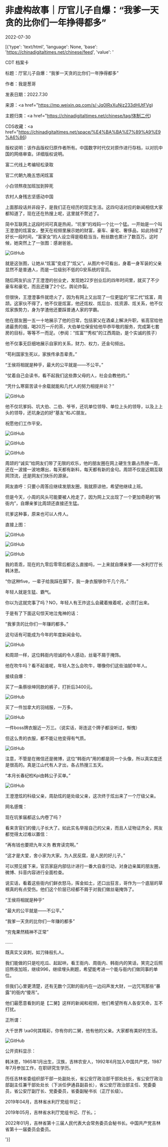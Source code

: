 # 非虚构故事｜厅官儿子自爆：“我爹一天贪的比你们一年挣得都多”

2022-07-30

[{'type': 'text/html', 'language': None, 'base': 'https://chinadigitaltimes.net/chinese/feed', 'value': '

CDT 档案卡

标题：厅官儿子自爆：“我爹一天贪的比你们一年挣得都多”

作者：我是葱哥

发表日期：2022.7.30

来源：<a href="https://mp.weixin.qq.com/s/-Jq0IRxXuNjz233dHUtFVg)

主题归类：<a href="https://chinadigitaltimes.net/chinese/tag/体制二代)

CDS收藏：<a href="https://chinadigitaltimes.net/space/%E4%BA%BA%E7%89%A9%E9%A6%86)

版权说明：该作品版权归原作者所有。中国数字时代仅对原作进行存档，以对抗中国的网络审查。详细版权说明。





富二代线上考编轻松录取

官二代朝九晚五悠闲炫富

小白领熬夜加班加到猝死

农村人身残志坚感动中国

上面那段话并非段子，是我们正在经历的现实生活。这四句话对应的新闻相信大家都知道了，现在还在热搜上呢，这里就不赘述了。

简中互联网上这段时间可真是热闹，“坑爹”的戏码一个比一个猛。一开始是一个叫王澄澄的炫富女，整天在视频里展示她的财富，豪车、豪宅、奢侈品，如此持续了好长一段时间，“富家女”的人设立得是稳稳当当，粉丝数也累计了数百万。这时候，她突然上了一张图：感谢爸爸。

![GitHub](https://mmbiz.qpic.cn/mmbiz_png/Hq8rYKePDytvfc1KN7Atm90xrP4rq3edDX54wqSKm1vkVaxYjuDbZicfcvqO9rEaAyNYkl0ovrRMhAYD5Jywm0g/640)

就是这张图，让她从“炫富”变成了“炫父”。从图片中可看出，身着一身军装的父亲显然不是普通人，而是一位级别不低的G安系统的官员。

随后网友扒出了王澄澄的创业史，发现她22岁创业后的四年时间里，就买了不少豪车和豪宅，而且还赚了2个亿，舆论炸裂。

但很快，王澄澄事件就熄火了，因为有网上又出现了一位更猛的“官二代”炫富，周颉。这家伙不得了，他不仅是炫富，他还炫权、炫后台、炫资源、炫关系，他不仅炫家族势力，身为学渣他还要踩普通人家的学霸。

他在朋友圈一五一十地展示了他的日常，包括家父在酒桌上解决升职，省高官给他递最贵的烟，喝20万一斤的茶，大伯单位保安给他毕恭毕敬的服务，完成第七套房的目标，等等不一而足。（参阅：“炫富”“秀权”的江西周劼，是个实诚的孩子）

他不仅事无巨细地展示自家的关系，财力、权力，还金句频出。



“苟利国家生死以，家族传承吾辈责。”

“王侯将相就是种乎，最大的公平就是——不公平。”

“仗着自己会读书，看不起我们这些靠父母的人，社会会教他的。”

“凭什么寒窗苦读十余载就能和几代人的努力相提并论？”



![GitHub](https://mmbiz.qpic.cn/mmbiz_png/nLQ0g8zkaw5iaicETTDrMiaA7eZB32R9AnfGtibibSyLtnJ4Ew0kUiaBy3ndAydHNm0ibib2sNO53e1Zicvtkogpp1lfShA/640)

他不仅坑爹妈、坑大伯、二伯、爷爷，还坑单位领导、单位上头的领导，以及上上头的领导，还坑身边的好“基友”和JC朋友。

祝愿他们工作平安。

![GitHub](https://mmbiz.qpic.cn/mmbiz_png/nLQ0g8zkaw5iaicETTDrMiaA7eZB32R9AnfRaB3lzlERZSrgRZ7CjWE4nDLARRaHkWNdJ1TVjykfOic2LvqLgJpcIA/640)

![GitHub](https://mmbiz.qpic.cn/mmbiz_png/nLQ0g8zkaw5iaicETTDrMiaA7eZB32R9AnflZ7UicuuMUcgab5Y36iaLBQkrPFmFdxA5hL0zhibhztJmBl5IqCGXbECQ/640)

![GitHub](https://mmbiz.qpic.cn/mmbiz_png/nLQ0g8zkaw5iaicETTDrMiaA7eZB32R9AnflfAK3jzkkuleIsh5eLvZYVTXHJuE1qN63J2L3icEcjrMotulKDa7guA/640)

周颉的“诚实”给网友们带了无限的欢乐，他的朋友圈在网上硬生生霸占热搜一周，还在一波接一波地爆出，每天都有新料，每天都有新的金句。周颉不仅是近期互联网顶流，还是网友们快乐的源泉。

网友直呼：只要小周答应继续发朋友圈，我就原谅他，希望他继续上班。

但是今天，小周的风头可能要被人抢走了，因为网上又出现了一个更加奇葩的“韩衙内”，自爆亲爹比周颉还直接还生猛。

坑爹这种事，原来也可以人传人。

直接上图：

![GitHub](https://mmbiz.qpic.cn/mmbiz_png/nLQ0g8zkaw5iaicETTDrMiaA7eZB32R9AnfN4ricIc567DO0TzVzYLEvf4LTzqWk1MMmFSibx0WyqPIQOloWJJJnJzQ/640)

![GitHub](https://mmbiz.qpic.cn/mmbiz_jpg/nLQ0g8zkaw5iaicETTDrMiaA7eZB32R9Anf2vAX82iaJy6ibvzcr2ib88hqpBSm4tzsEj9Q8O6Vc2cqango4iaRWiaQZjA/640)

![GitHub](https://mmbiz.qpic.cn/mmbiz_jpg/nLQ0g8zkaw5iaicETTDrMiaA7eZB32R9AnfQvP23CrGDGdWGiaXencrJoqwfC2mN8ubRsOrkgVn0DVVNFHWw98ItJw/640)

我的乖乖，现在的九零后零零后都这么直接吗，一上来就自爆亲爹——水利厅厅长韩沐恩。

“你这种five，一辈子给我踩在脚下，我一身衣服够你干几个月。”

年轻人就是生猛、霸气。

你以为这就完事了吗？NO，年轻人有王炸这么会藏着掖着呢，必须打出来。

于是有了下面这句惊天地泣鬼神的话：

“我爹贪的比你们一年赚的都多。”

这句话有可能成为今年的年度新闻金句。

![GitHub](https://mmbiz.qpic.cn/mmbiz_png/nLQ0g8zkaw5iaicETTDrMiaA7eZB32R9AnfSyCZrVWrOqleBicYEBJTIFRCr6hE6pIZsp6a2I0Pib3ourGncQ1dj0Og/640)

和周颉一样，这位韩衙内坦诚的令人感动，丝毫不屑于掩饰。

他在吹牛吗？看不起谁呢，年轻人怎么会吹牛，哪像你们这些油腻中年人。

接续自爆：

买了一条蔡徐坤同款的裤子，打折后3400元。

![GitHub](https://mmbiz.qpic.cn/mmbiz_png/nLQ0g8zkaw5iaicETTDrMiaA7eZB32R9Anf1k23HxSMTicaQ6LlOo59MVRLZianicyEYgDMOHQDBvmjVa5plwY90qNaA/640)

买了一件加拿大的羽绒服，一万多。

![GitHub](https://mmbiz.qpic.cn/mmbiz_png/nLQ0g8zkaw5iaicETTDrMiaA7eZB32R9AnfrneHPdxQ2ibs0680utElnVTMqIIrDDH1ahYwuqTv8GcjN5K2j2kLZ9g/640)

一件boss牌衣服近一万三。（说实话，哥连这个牌子都没听过，惭愧）

但这么贵的衣服，都不能让他变得有气质。

![GitHub](https://mmbiz.qpic.cn/mmbiz_png/nLQ0g8zkaw5iaicETTDrMiaA7eZB32R9AnfQfJypxFsvPsUYJy7PI0xG8DN5vCr6UnManibdkCD6cu1hSQOMvZFTnw/640)

注意，不管是在微信还是微博，这位“韩衙内”用的都是同一个头像，所以真实度还是很高的。真是江山代有人才出，各占热搜三五天。

“本月长春纪检Kpi由韩公子买单。”

![GitHub](https://mmbiz.qpic.cn/mmbiz_png/nLQ0g8zkaw5iaicETTDrMiaA7eZB32R9AnfXpe9NKh7mvEhyic0krYDAGLsmialnPxx0VXB60VDuLic2sbE2K4SqZfmA/640)

王澄澄炫的科级父亲，周劼炫的是处级父亲，这次终于炫出来了一个厅级父亲。

网名感慨：



现在坑爹届都这么内卷了吗？

看来贪官们的傻儿子长大了。如此实名举报自己的父亲，而且人证物证齐全，网友都觉得太过难以置信：

“再有钱也要把九年义务 教育读完啊。”

“这才是大爱，舍小家为大家。为人民反腐，是人民的好儿子。”



可以预见接下来，官员家庭内部估计进行一番大自查行动，对身边亲属的朋友圈，微博、抖音内容进行全面检查。

说实话，看着这些衙内们鲜衣怒马，挥金如土，还口出狂言，哥作为一个底层的草根真的有点受伤。他们这个阶层已经都不屑于对我们做丝毫掩饰了。



“王侯将相就是种乎“

”最大的公平就是——不公平。”

“我爹一天贪的比你们一年赚的都多”

“穷鬼果然精神不正常”

……



既真实又讽刺，如刀锋般扎人。

我们能做的只是吃吃瓜、起起哄，看王衙内、周衙内、韩衙内的笑话，笑完之后照旧熬夜加班，继续996，继续埋头刷题，希望能考进一个能与衙内们做同事的单位。

但我们心里更清楚，还有无数个沉默的衙内在一边闷声发大财，一边咒骂那些“暴露”的衙内“傻吊”。

他们最愿意看到的是【二舅】这样的新闻和视频，他们希望所有人各安天命，互不打扰。

正所谓：

大千世界 \xa0何其精彩，你有你的二舅，他有他的父亲。大家都有美好的生活。

![GitHub](https://mmbiz.qpic.cn/mmbiz_png/nLQ0g8zkaw5iaicETTDrMiaA7eZB32R9AnforlLo4fY0ppw4xFPWiaDRb5ROwwaALWfFZktib29074Kc3O6duVW4kIA/640)

公开资料显示：



韩沐恩，1965年1月出生，汉族，吉林农安人，1992年6月加入中国共产党，1987年7月参加工作，在职研究生学历。

历任吉林省委组织部干部一处副处长，省公安厅政治部干部处处长，省公安厅政治部副主任兼干部处处长（下派任伊通县副县长），省公安厅政治部主任、党委委员，省公安厅副厅长、党委委员，省委副秘书长（正厅长级）。

2019年04月，吉林省水利厅党组书记；

2019年05月，吉林省水利厅党组书记、厅长。；

2022年01月，吉林省第十三届人民代表大会常务委员会秘书长。中国共产党吉林省第十一届委员会委员。

'}]